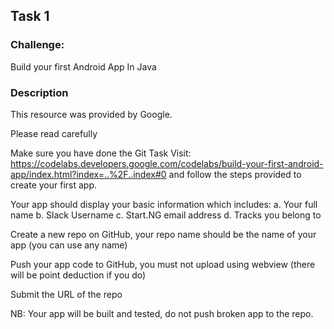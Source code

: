 ## Task 1

### Challenge: 
Build your first Android App In Java

### Description

This resource was provided by Google.

Please read carefully

Make sure you have done the Git Task
Visit: https://codelabs.developers.google.com/codelabs/build-your-first-android-app/index.html?index=..%2F..index#0 
and follow the steps provided to create your first app.

Your app should display your basic information which includes: 
a. Your full name
b. Slack Username
c. Start.NG email address
d. Tracks you belong to

Create a new repo on GitHub, your repo name should be the name of your app (you can use any name)

Push your app code to GitHub, you must not upload using webview (there will be point deduction if you do)

Submit the URL of the repo

NB: Your app will be built and tested, do not push broken app to the repo.

